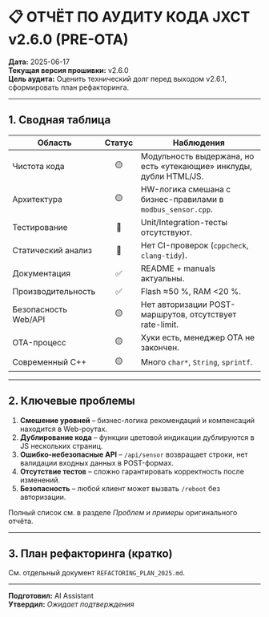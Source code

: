 # 📋 ОТЧЁТ ПО АУДИТУ КОДА JXCT v2.6.0 (PRE-OTA)

**Дата:** 2025-06-17  
**Текущая версия прошивки:** v2.6.0  
**Цель аудита:** Оценить технический долг перед выходом v2.6.1, сформировать план рефакторинга.

---

## 1. Сводная таблица

| Область | Статус | Наблюдения |
|---------|:------:|------------|
| Чистота кода | 🟡 | Модульность выдержана, но есть «утекающие» инклуды, дубли HTML/JS. |
| Архитектура | 🟡 | HW-логика смешана с бизнес-правилами в `modbus_sensor.cpp`. |
| Тестирование | 🔴 | Unit/Integration-тесты отсутствуют. |
| Статический анализ | 🔴 | Нет CI-проверок (`cppcheck`, `clang-tidy`). |
| Документация | ✅ | README + manuals актуальны. |
| Производительность | ✅ | Flash ≈50 %, RAM <20 %. |
| Безопасность Web/API | 🟡 | Нет авторизации POST-маршрутов, отсутствует rate-limit. |
| OTA-процесс | 🟡 | Хуки есть, менеджер OTA не закончен. |
| Современный C++ | 🟡 | Много `char*`, `String`, `sprintf`. |

---

## 2. Ключевые проблемы

1. **Смешение уровней** – бизнес-логика рекомендаций и компенсаций находится в Web-роутах.
2. **Дублирование кода** – функции цветовой индикации дублируются в JS нескольких страниц.
3. **Ошибко-небезопасные API** – `/api/sensor` возвращает строки, нет валидации входных данных в POST-формах.
4. **Отсутствие тестов** – сложно гарантировать корректность после изменений.
5. **Безопасность** – любой клиент может вызвать `/reboot` без авторизации.

Полный список см. в разделе _Проблем и примеры_ оригинального отчёта.

---

## 3. План рефакторинга (кратко)

См. отдельный документ `REFACTORING_PLAN_2025.md`.

---

**Подготовил:** AI Assistant  
**Утвердил:** _Ожидает подтверждения_ 